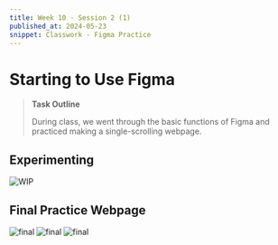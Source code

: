 ```yaml
---
title: Week 10 - Session 2 (1)
published_at: 2024-05-23
snippet: Classwork - Figma Practice
---
```

# Starting to Use Figma
>**Task Outline**
>
> During class, we went through the basic functions of Figma and practiced making a single-scrolling webpage.

## Experimenting
![WIP](/W10/WIP.png)

## Final Practice Webpage
![final](/W10/final1.png)
![final](/W10/final2.png)
![final](/W10/final3.png)